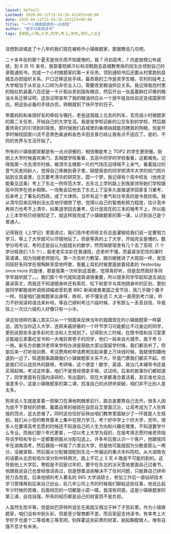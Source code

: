 ```yaml
---
layout: default
Lastmod: 2020-06-12T15:54:28.433455+00:00
date: 2020-06-12T15:54:28.433133+00:00
title: "一个小镇做题家的一点感悟"
author: "放牛归来再读书"
tags: [做题,小镇,大学,同学,考上,学校,清华,人生]
---
```


没想到进城走了十八年的我们现在被称作小镇做题家，那就瞎说几句吧。

​​二十多年前的那个夏天是快乐而不知疲倦的，我 7 月初高考，7 月底放榜公布成绩，到 8 月 10 来号，我穿着短裤汗衫和凉鞋跑去县城教育局的招生办领到自己的录取通知书，完成一个小村做题家的第一关任务。领到通知书后还要从村里跑到县城去办团组织关系、户口迁移这些手续。最奇葩的工作是卖学生粮，农村的娃考上大学相当于从农业人口转为非农业人口，需要改变粮油供应关系。我记得我找村里的拖拉机装着八百还是一千斤稻谷卖到国有粮店，然后开出一张盖着鲜红印章的粮油关系迁移证明，这张证明宣布了我的粮油供应从一个放牛娃自给自足变成国家供应。把这些必备的手续办完，转眼就到了快开学的日子。

带着妈妈和亲朋好友的牵挂与嘱托，老爸送我踏上北去的列车，去完成小村做题家的第二关任务，开始自己的大学生活。我是坐学校迎新的公交车到的学校，然后跟着师哥们的引领到的宿舍。那时候我们县城里的桑塔纳就能亮瞎我的狗眼，但是开学时候校园里川流不息黑色奥迪和各色丰田吉普已经让我有点不适应了。是的，不同的世界与生活开始了。

所有的小镇做题家都是有一点点骄傲的，相信像能考上 TOP2 的学生更骄傲。刚刚上大学时候喜欢串门，去隔壁学校看看，去高中同学的学校看看，这都难免。记得我第一次去清华时候，被清华主楼那一片的气场压迫得喘不上来气，看着路过的意气风发同龄人，觉得自己卑微到骨子里。隔壁宿舍的同学把清华大学的校门照片贴到文具盒里，立志要考清华的研究生，圆一个梦。我记得有个高中校友（他肯定能看见这条）考上了东北一所师范大学，去东北上学的路上到我家领导她们学校跟高中同学在他乡相聚。一场聚会后他去了东北上了没多久直接退学回家复习重考，后来考上了著名的西政，成了大律师。当年有这个勇气和壮举真的是令我钦佩。我从清华回来后特别没出息地仔细想了想，觉得以自己的智商和努力程度，估计高中再努力也考不上清华，如果退学回去重考，估计连现在的三本的哦考不上，所以能上三本学校已经很知足了。就这样我完成了小镇做题家的第一课，认识到自己是个普通人。

记得我在《上学记》里面讲过，我们高中老师班主任总是灌输给我们说一定要努力学习，等上了大学就可以尽情地玩了。但是等真的上了大学，开始完全是懵的。数学分班考试，考的还是自认为挺擅长的数学，然而隔壁宿舍有几个去了高班（1 个学分抵我们 1.5 个），我老老实实趴在普通班，还老听不懂。而最紧张犯怵的课时英语课，因为怕被老师提问。第一次去听力教室，跟刘姥姥进了大观园一样，发现同班好多同学在很陶醉享受地哼歌，我戴上耳机时候里面放着轻柔的 Yesterday once more 的旋律，那是我第一次听到这首歌，觉得真好听，但是显然我好多同学早就听腻了。。。我们那个年代就知道英语很重要，所以很多同学早起知道去湖边晨读英文，而我还不知道随身听还有索尼、松下和爱华与其他随身听的区别，更别提同学都能收听调频调幅收音机里 BBC 新闻或者美国之音节目，我几乎跟个聋子一样。但是咱们是做题家出身呀，练呗，听不懂全选 C 大法一直用到考六级，听力不好阅读和语法来补呗。等自己顺利考过六级时候，才有那么一丢丢自信，毕竟班上一次过六级的人好像只有一小半。

讲这些琐碎的事儿其实只从一个侧面来反映当年的我跟现在的小镇做题家一样窘迫，因为当你迈入大学，连原来最骄傲的一个环节学习可能都比不过身边的同学，更别说那些多姿多彩的生活和人生规划了。记得到大三时候，在图书馆和自习室里总能碰见拿着红宝书和一大堆巨厚卷子的同学，他们一般来自大城市，属于考 G 一族。新东方俞敏洪老师来学校办讲座鼓励大家出国留学时候，我们都去听了。但是后来一打听培训费、考试费用和申请费用加起来要上万块钱时候，我就很知趣地退到一边了，知道那条路跟我们小镇做题家关系不大，毕竟门票我们都买不起。但是我们可以选另外的路呀，考研咯，这个便宜！数学、英语、政治几本辅导书还是买得起嘛。考试这件事，咱们不是曾经很拿手嘛，试试呗。后来的故事你们都知道了，同学里面有在国内读研的，有出国的，现在大家都凑合着活着，其实谁也没比谁差多少。这是小镇做题家的第二课，找准自己的点拼命突破，咱们并不比别人差太多。

狗哥说人生就是拿着一把柴刀在满地荆棘里前行，路总是要靠自己去开。很多人因为放不下曾经的骄傲，戴着自卑的枷锁在自怨自艾里面沉沦，让高考成为了人生辉煌的顶点，这太悲催了。同时这也恰好反映出咱们教育里面缺少了一环就是人生规划。我们从小受的教育基本上集中在努力学习，考个好中学上个好大学，完毕。很多人在要填高考志愿的时候还不知道自己的人生方向和兴趣在哪里，不知道要学什么专业。而我们那个年代更甚，一切以考上大学为目的，在报考填志愿时候老师指导说学校和专业一定都要把服从分配勾选上。许多年后我认识一个客户，他跟我同年在湖南高考，然后跟我一样报了六里台大学，但是他可能就因为分数差那么一两分，没被录取，然后服从分配被调配到东北一所偏远的重点本科院校。从大湖南去的话要从北京和哈尔滨分别中转两次，路上不花上 3 天 4 晚是不可能的到的。这导致他上大学后，寒假是不回家过年的，要守在东北的冰天雪地里面自己过春节。他跟我说自己也曾经很沮丧过，但是想着沮丧解决不了任何问题，只能靠自己拼命努力去改变。后来他顺利考入著名的 985 大学读硕士，参加工作后一直钻研技术学习管理再到后来自己创业，前几年公司上市的时候我们聊起这些往事，他说比起年少时候的苦难，后面经历的一切都是小菜一碟，我深有同感。这是小镇做题家的第三课，自信自强，所有的经历都是自己的财富而不是负担。

人虽然生而平等，但是如巴菲特所说生在美国又相当于种了子宫彩票。作为小镇做题家，咱们没有中到头彩，但是至少智商都不差，而且家庭支持读书，有幸考上大学好歹也是个二等或者三等奖吧。别挥霍这张彩票的财富，挺起胸膛做人，唯有自强不息才有未来。​​​​

